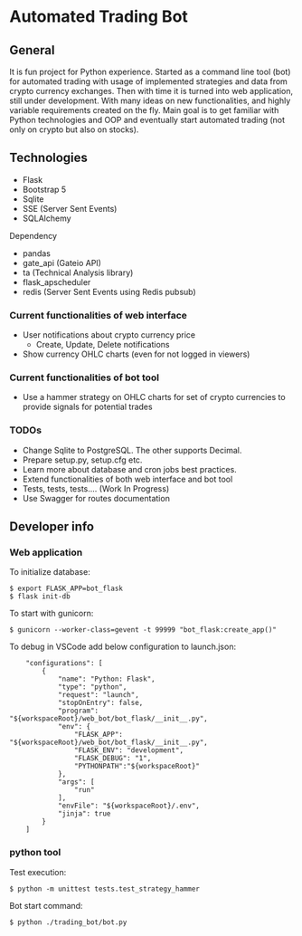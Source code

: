 # Automated Trading Bot

## General
It is fun project for Python experience. Started as a command line tool (bot) for automated trading with usage of implemented strategies and data from crypto currency exchanges.
Then with time it is turned into web application, still under development. With many ideas on new functionalities, and highly variable requirements created on the fly. Main goal is to get familiar with Python technologies and OOP and eventually start automated trading (not only on crypto but also on stocks).

## Technologies
* Flask
* Bootstrap 5
* Sqlite
* SSE (Server Sent Events)
* SQLAlchemy

Dependency
* pandas
* gate_api (Gateio API)
* ta (Technical Analysis library)
* flask_apscheduler
* redis (Server Sent Events using Redis pubsub)

### Current functionalities of web interface
* User notifications about crypto currency price
  * Create, Update, Delete notifications
* Show currency OHLC charts (even for not logged in viewers)

### Current functionalities of bot tool
* Use a hammer strategy on OHLC charts for set of crypto currencies to provide signals for potential trades

### TODOs
* Change Sqlite to PostgreSQL. The other supports Decimal.
* Prepare setup.py, setup.cfg etc.
* Learn more about database and cron jobs best practices.
* Extend functionalities of both web interface and bot tool
* Tests, tests, tests.... (Work In Progress)
* Use Swagger for routes documentation

## Developer info

### Web application
To initialize database:
```
$ export FLASK_APP=bot_flask
$ flask init-db
```

To start with gunicorn:
```
$ gunicorn --worker-class=gevent -t 99999 "bot_flask:create_app()"
```

To debug in VSCode add below configuration to launch.json:
```
    "configurations": [
        {
            "name": "Python: Flask",
            "type": "python",
            "request": "launch",
            "stopOnEntry": false,
            "program": "${workspaceRoot}/web_bot/bot_flask/__init__.py",
            "env": {
                "FLASK_APP": "${workspaceRoot}/web_bot/bot_flask/__init__.py",
                "FLASK_ENV": "development",
                "FLASK_DEBUG": "1",
                "PYTHONPATH":"${workspaceRoot}"
            },
            "args": [
                "run"
            ],
            "envFile": "${workspaceRoot}/.env",
            "jinja": true
        }
    ]
```

### python tool
Test execution:
```
$ python -m unittest tests.test_strategy_hammer
```

Bot start command:
```
$ python ./trading_bot/bot.py
```
